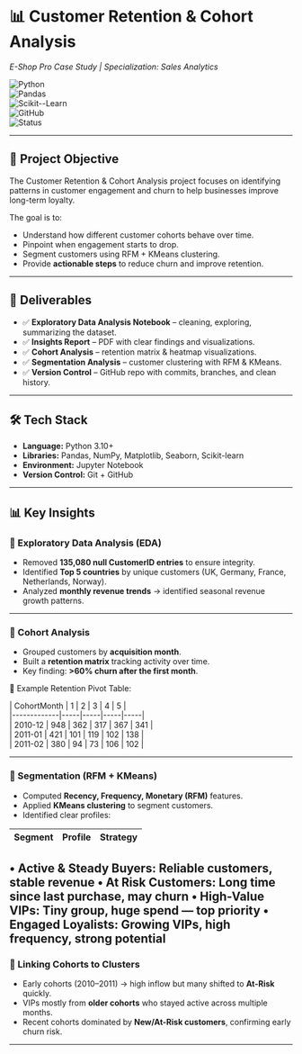# 📊 Customer Retention & Cohort Analysis  
*E-Shop Pro Case Study | Specialization: Sales Analytics*  

![Python](https://img.shields.io/badge/Python-3.10%2B-blue)  
![Pandas](https://img.shields.io/badge/Pandas-EDA-green)  
![Scikit--Learn](https://img.shields.io/badge/ML-Segmentation-orange)  
![GitHub](https://img.shields.io/badge/VersionControl-GitHub-lightgrey)  
![Status](https://img.shields.io/badge/Status-Complete-success)  

---

## 🎯 Project Objective  
The Customer Retention & Cohort Analysis project focuses on identifying patterns in customer engagement and churn to help businesses improve long-term loyalty.  

The goal is to:  
- Understand how different customer cohorts behave over time.  
- Pinpoint when engagement starts to drop.  
- Segment customers using RFM + KMeans clustering.  
- Provide **actionable steps** to reduce churn and improve retention.  

---

## 📌 Deliverables  
- ✅ **Exploratory Data Analysis Notebook** – cleaning, exploring, summarizing the dataset.  
- ✅ **Insights Report** – PDF with clear findings and visualizations.  
- ✅ **Cohort Analysis** – retention matrix & heatmap visualizations.  
- ✅ **Segmentation Analysis** – customer clustering with RFM & KMeans.  
- ✅ **Version Control** – GitHub repo with commits, branches, and clean history.  

---

## 🛠️ Tech Stack  
- **Language:** Python 3.10+  
- **Libraries:** Pandas, NumPy, Matplotlib, Seaborn, Scikit-learn  
- **Environment:** Jupyter Notebook  
- **Version Control:** Git + GitHub  

---

## 📊 Key Insights  

### 🔹 Exploratory Data Analysis (EDA)  
- Removed **135,080 null CustomerID entries** to ensure integrity.  
- Identified **Top 5 countries** by unique customers (UK, Germany, France, Netherlands, Norway).  
- Analyzed **monthly revenue trends** → identified seasonal revenue growth patterns.  

---

### 🔹 Cohort Analysis  
- Grouped customers by **acquisition month**.  
- Built a **retention matrix** tracking activity over time.  
- Key finding: **>60% churn after the first month**.  

📑 Example Retention Pivot Table:  

| CohortMonth | 1   | 2   | 3   | 4   | 5   |  
|-------------|-----|-----|-----|-----|  
| 2010-12     | 948 | 362 | 317 | 367 | 341 |  
| 2011-01     | 421 | 101 | 119 | 102 | 138 |  
| 2011-02     | 380 | 94  | 73  | 106 | 102 |  

---

### 🔹 Segmentation (RFM + KMeans)  
- Computed **Recency, Frequency, Monetary (RFM)** features.  
- Applied **KMeans clustering** to segment customers.  
- Identified clear profiles:  

| Segment            | Profile | Strategy |  
|--------------------|---------|----------|  
• Active & Steady Buyers: Reliable customers, stable revenue
• At Risk Customers: Long time since last purchase, may churn
• High-Value VIPs: Tiny group, huge spend — top priority
• Engaged Loyalists: Growing VIPs, high frequency, strong potential
---

### 🔹 Linking Cohorts to Clusters  
- Early cohorts (2010–2011) → high inflow but many shifted to **At-Risk** quickly.  
- VIPs mostly from **older cohorts** who stayed active across multiple months.  
- Recent cohorts dominated by **New/At-Risk customers**, confirming early churn risk.  


---
